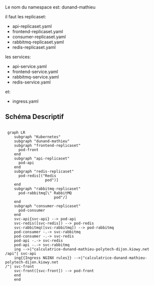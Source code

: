 Le nom du namespace est: dunand-mathieu

il faut les replicaset:
- api-replicaset.yaml
- frontend-replicaset.yaml
- consumer-replicaset.yaml
- rabbitmq-replicaset.yaml
- redis-replicaset.yaml

les services:
- api-service.yaml
- frontend-service.yaml
- rabbitmq-service.yaml
- redis-service.yaml

et:
- ingress.yaml


## Schéma Descriptif

```mermaid

 graph LR
    subgraph "Kubernetes"
    subgraph "dunand-mathieu"
    subgraph "frontend-replicaset"
      pod-front
    end
    subgraph "api-replicaset"
      pod-api
    end
    subgraph "redis-replicaset"
      pod-redis[("Redis
                  pod")]
    end
    subgraph "rabbitmq-replicaset"
      pod-rabbitmq[\" RabbitMQ
                      pod"/]
    end
    subgraph "consumer-replicaset"
      pod-consumer
    end
    svc-api{svc-api} --> pod-api
    svc-redis([svc-redis]) --> pod-redis
    svc-rabbitmq([svc-rabbitmq]) --> pod-rabbitmq
    pod-consumer -.-> svc-rabbitmq
    pod-consumer -.-> svc-redis
    pod-api -.-> svc-redis
    pod-api -.-> svc-rabbitmq
    ing -->|"calculatrice-dunand-mathieu-polytech-dijon.kiowy.net
/api"| svc-api
    ing{{Ingress NGINX rules}} -->|"calculatrice-dunand-mathieu-polytech-dijon.kiowy.net
/"| svc-front
    svc-front([svc-front]) --> pod-front
    end
    end

```